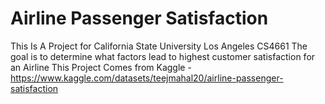 # Airline Passenger Satisfaction

This Is A Project for California State University Los Angeles CS4661
The goal is to determine what factors lead to highest customer satisfaction for an Airline
This Project Comes from Kaggle - https://www.kaggle.com/datasets/teejmahal20/airline-passenger-satisfaction
